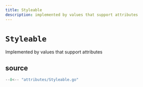 ```yaml
---
title: Styleable
description: implemented by values that support attributes
---
```


# `Styleable`

Implemented by values that support attributes

## source

```go
--8<-- "attributes/Styleable.go"
```
